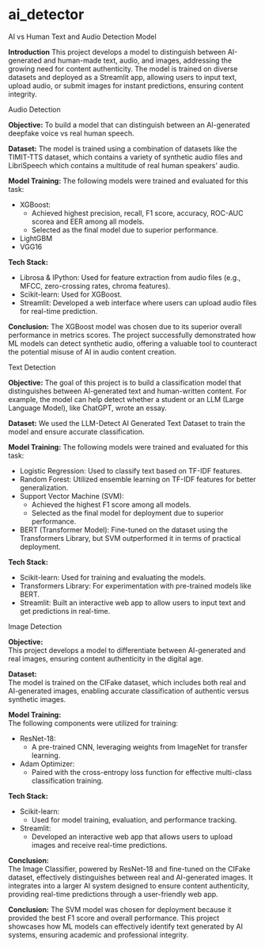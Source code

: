# ai_detector
AI vs Human Text and Audio Detection Model 

**Introduction**
This project develops a model to distinguish between AI-generated and human-made text, audio, and images, addressing the growing need for content authenticity. The model is trained on diverse datasets and deployed as a Streamlit app, allowing users to input text, upload audio, or submit images for instant predictions, ensuring content integrity.


Audio Detection

**Objective:**
To build a model that can distinguish between an AI-generated deepfake voice vs real human speech.

**Dataset:** 
The model is trained using a combination of datasets like the TIMIT-TTS dataset, which contains a variety of synthetic audio files and LibriSpeech which contains a multitude of real human speakers' audio.

**Model Training:**
The following models were trained and evaluated for this task:
- XGBoost:
  - Achieved highest precision, recall, F1 score, accuracy, ROC-AUC scorea and EER among all models.
  - Selected as the final model due to superior performance.
- LightGBM
- VGG16

**Tech Stack:**
- Librosa & IPython: Used for feature extraction from audio files (e.g., MFCC, zero-crossing rates, chroma features).
- Scikit-learn: Used for XGBoost.
- Streamlit: Developed a web interface where users can upload audio files for real-time prediction.

**Conclusion:**
The XGBoost model was chosen due to its superior overall performance in metrics scores. The project successfully demonstrated how ML models can detect synthetic audio, offering a valuable tool to counteract the potential misuse of AI in audio content creation.



Text Detection

**Objective:**
The goal of this project is to build a classification model that distinguishes between AI-generated text and human-written content. For example, the model can help detect whether a student or an LLM (Large Language Model), like ChatGPT, wrote an essay.    

**Dataset:** 
We used the LLM-Detect AI Generated Text Dataset to train the model and ensure accurate classification.

**Model Training:**
The following models were trained and evaluated for this task:

- Logistic Regression: Used to classify text based on TF-IDF features.
- Random Forest: Utilized ensemble learning on TF-IDF features for better generalization.
- Support Vector Machine (SVM): 
  - Achieved the highest F1 score among all models.
  - Selected as the final model for deployment due to superior performance.  
- BERT (Transformer Model): Fine-tuned on the dataset using the Transformers Library, but SVM outperformed it in terms of practical deployment.

**Tech Stack:**
- Scikit-learn: Used for training and evaluating the models.  
- Transformers Library: For experimentation with pre-trained models like BERT.  
- Streamlit: Built an interactive web app to allow users to input text and get predictions in real-time.



Image Detection

**Objective:**  
This project develops a model to differentiate between AI-generated and real images, ensuring content authenticity in the digital age.

**Dataset:**  
The model is trained on the CIFake dataset, which includes both real and AI-generated images, enabling accurate classification of authentic versus synthetic images.

**Model Training:**  
The following components were utilized for training:
- ResNet-18:
  - A pre-trained CNN, leveraging weights from ImageNet for transfer learning.
- Adam Optimizer:
  - Paired with the cross-entropy loss function for effective multi-class classification training.

**Tech Stack:**  
- Scikit-learn:
  - Used for model training, evaluation, and performance tracking.  
- Streamlit:
  - Developed an interactive web app that allows users to upload images and receive real-time predictions.

**Conclusion:**  
The Image Classifier, powered by ResNet-18 and fine-tuned on the CIFake dataset, effectively distinguishes between real and AI-generated images. It integrates into a larger AI system designed to ensure content authenticity, providing real-time predictions through a user-friendly web app.


**Conclusion:**
The SVM model was chosen for deployment because it provided the best F1 score and overall performance. This project showcases how ML models can effectively identify text generated by AI systems, ensuring academic and professional integrity.

